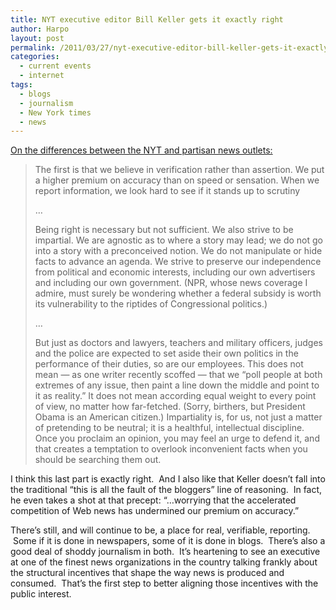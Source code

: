 ```yaml
---
title: NYT executive editor Bill Keller gets it exactly right
author: Harpo
layout: post
permalink: /2011/03/27/nyt-executive-editor-bill-keller-gets-it-exactly-right/
categories:
  - current events
  - internet
tags:
  - blogs
  - journalism
  - New York times
  - news
---
```

<a href="http://www.nytimes.com/2011/03/27/magazine/mag-27lede-t.html?_r=1&partner=rss&emc=rss" target="_blank">On the differences between the NYT and partisan news outlets:</a>

> The first is that we believe in verification rather than assertion. We put a higher premium on accuracy than on speed or sensation. When we report information, we look hard to see if it stands up to scrutiny
> 
> &#8230;
> 
> Being right is necessary but not sufficient. We also strive to be impartial. We are agnostic as to where a story may lead; we do not go into a story with a preconceived notion. We do not manipulate or hide facts to advance an agenda. We strive to preserve our independence from political and economic interests, including our own advertisers and including our own government. (NPR, whose news coverage I admire, must surely be wondering whether a federal subsidy is worth its vulnerability to the riptides of Congressional politics.)
> 
> &#8230;
> 
> But just as doctors and lawyers, teachers and military officers, judges and the police are expected to set aside their own politics in the performance of their duties, so are our employees. This does not mean — as one writer recently scoffed — that we “poll people at both extremes of any issue, then paint a line down the middle and point to it as reality.” It does not mean according equal weight to every point of view, no matter how far-fetched. (Sorry, birthers, but President Obama is an American citizen.) Impartiality is, for us, not just a matter of pretending to be neutral; it is a healthful, intellectual discipline. Once you proclaim an opinion, you may feel an urge to defend it, and that creates a temptation to overlook inconvenient facts when you should be searching them out.

I think this last part is exactly right.  And I also like that Keller doesn&#8217;t fall into the traditional &#8220;this is all the fault of the bloggers&#8221; line of reasoning.  In fact, he even takes a shot at that precept: &#8220;&#8230;worrying that the accelerated competition of Web news has undermined our premium on accuracy.&#8221;

There&#8217;s still, and will continue to be, a place for real, verifiable, reporting.  Some if it is done in newspapers, some of it is done in blogs.  There&#8217;s also a good deal of shoddy journalism in both.  It&#8217;s heartening to see an executive at one of the finest news organizations in the country talking frankly about the structural incentives that shape the way news is produced and consumed.  That&#8217;s the first step to better aligning those incentives with the public interest.
